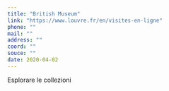 ```yaml
---
title: "British Museum"
link: "https://www.louvre.fr/en/visites-en-ligne"
phone: ""
mail: ""
address: ""
coord: ""
souce: ""
date: 2020-04-02
---
```


Esplorare le collezioni
